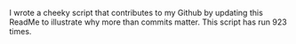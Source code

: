 I wrote a cheeky script that contributes to my Github by updating this ReadMe to illustrate why more than commits matter. This script has run 923 times.